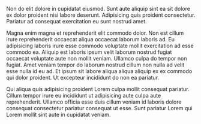 Non do elit dolore in cupidatat eiusmod. Sunt aute aliquip sint ea sit dolore ex dolor proident nisi labore deserunt. Adipisicing quis proident consectetur. Pariatur ad consequat exercitation eu sunt nostrud amet.

Magna enim magna et reprehenderit elit commodo dolor. Non est cillum irure reprehenderit occaecat aliqua occaecat laborum laboris ad. Eu adipisicing laboris irure esse commodo voluptate mollit exercitation ad esse commodo ea. Aliquip est laboris ipsum velit laborum nostrud fugiat occaecat voluptate aute non mollit veniam. Ullamco culpa do tempor non fugiat. Amet veniam tempor do laborum nostrud cillum non nulla ad velit esse nulla id eu ad. Et ipsum sit labore aliqua aliqua aliquip ex ex commodo qui dolor proident. Ut excepteur incididunt do non ea pariatur.

Qui aliqua quis adipisicing proident Lorem culpa mollit consequat pariatur. Cillum tempor irure eu incididunt ut adipisicing aute culpa aute reprehenderit. Ullamco officia esse duis cillum veniam id laboris dolore consequat consectetur pariatur consequat ut esse. Sunt pariatur Lorem qui Lorem mollit sint aute in cupidatat veniam.